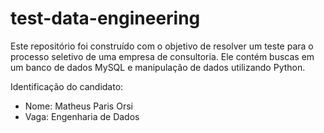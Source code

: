 # test-data-engineering
Este repositório foi construído com o objetivo de resolver um teste para o processo seletivo de uma empresa de consultoria. 
Ele contém buscas em um banco de dados MySQL e manipulação de dados utilizando Python. <br>

Identificação do candidato:
- Nome: Matheus Paris Orsi
- Vaga: Engenharia de Dados
